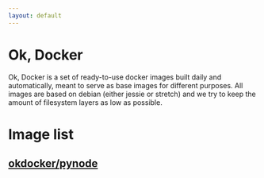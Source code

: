 ```yaml
---
layout: default
---
```


# Ok, Docker

Ok, Docker is a set of ready-to-use docker images built daily and automatically, meant to serve as base images for different purposes. All images are based on debian (either jessie or stretch) and we try to
keep the amount of filesystem layers as low as possible.

# Image list

## [okdocker/pynode](/pynode)